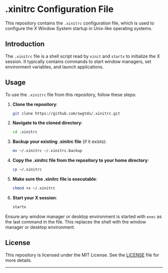 
# .xinitrc Configuration File

This repository contains the `.xinitrc` configuration file, which is used to configure the X Window System startup in Unix-like operating systems.

## Introduction

The `.xinitrc` file is a shell script read by `xinit` and `startx` to initialize the X session. It typically contains commands to start window managers, set environment variables, and launch applications.

## Usage

To use the `.xinitrc` file from this repository, follow these steps:

1. **Clone the repository**:
    ```sh
    git clone https://github.com/swgtds/.xinitrc.git
    ```

2. **Navigate to the cloned directory**:
    ```sh
    cd .xinitrc
    ```

3. **Backup your existing .xinitrc file** (if it exists):
    ```sh
    mv ~/.xinitrc ~/.xinitrc.backup
    ```

4. **Copy the .xinitrc file from the repository to your home directory**:
    ```sh
    cp ~/.xinitrc
    ```

5. **Make sure the .xinitrc file is executable**:
    ```sh
    chmod +x ~/.xinitrc
    ```

6. **Start your X session**:
    ```sh
    startx
    ```

Ensure any window manager or desktop environment is started with `exec` as the last command in the file. This replaces the shell with the window manager or desktop environment.

## License

This repository is licensed under the MIT License. See the [LICENSE](LICENSE) file for more details.

---
